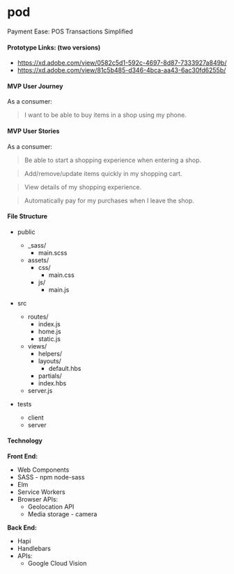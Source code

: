 # pod
Payment Ease: POS Transactions Simplified

#### Prototype Links: (two versions)
- https://xd.adobe.com/view/0582c5d1-592c-4697-8d87-7333927a849b/
- https://xd.adobe.com/view/81c5b485-d346-4bca-aa43-6ac30fd6255b/

#### MVP User Journey

As a consumer:
> I want to be able to buy items in a shop using my phone.

#### MVP User Stories

As a consumer:
> Be able to start a shopping experience when entering a shop.

> Add/remove/update items quickly in my shopping cart.

> View details of my shopping experience.

> Automatically pay for my purchases when I leave the shop.

#### File Structure
- public
  - _sass/
    - main.scss
  - assets/
    - css/
      - main.css
    - js/
      - main.js
  
- src
  - routes/
    - index.js
    - home.js
    - static.js
  - views/
    - helpers/
    - layouts/
      - default.hbs
    - partials/
    - index.hbs
  - server.js
- tests
  - client
  - server



#### Technology

**Front End:**
- Web Components
- SASS - npm node-sass
- Elm
- Service Workers
- Browser APIs:
  - Geolocation API
  - Media storage - camera

**Back End:**
- Hapi
- Handlebars
- APIs:
  - Google Cloud Vision

